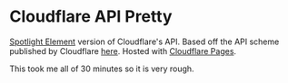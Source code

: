 # Cloudflare API Pretty

[Spotlight Element](https://stoplight.io/open-source/elements) version of Cloudflare's API. Based off the API scheme published by Cloudflare [here](https://api.cloudflare.com/schemas.json). Hosted with [Cloudflare Pages](https://pages.cloudflare.com/).

This took me all of 30 minutes so it is very rough.
